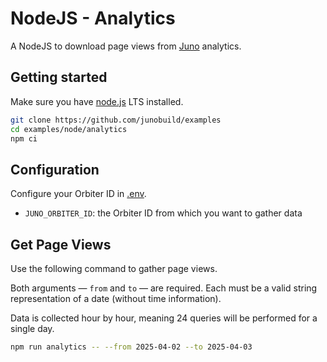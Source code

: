 # NodeJS - Analytics

A NodeJS to download page views from [Juno](https://juno.build) analytics.

## Getting started

Make sure you have [node.js](https://nodejs.org) LTS installed.

```bash
git clone https://github.com/junobuild/examples
cd examples/node/analytics
npm ci
```

## Configuration

Configure your Orbiter ID in [.env](.env).

- `JUNO_ORBITER_ID`: the Orbiter ID from which you want to gather data

## Get Page Views

Use the following command to gather page views.

Both arguments — `from` and `to` — are required. Each must be a valid string representation of a date (without time information).

Data is collected hour by hour, meaning 24 queries will be performed for a single day.

```bash
npm run analytics -- --from 2025-04-02 --to 2025-04-03
```
